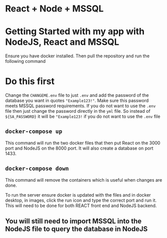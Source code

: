 # React + Node + MSSQL

# Getting Started with my app with NodeJS, React and MSSQL

Ensure you have docker installed. Then pull the repository and run the following command

# Do this first
Change the `CHANGEME.env` file to just `.env` and add the password of the database you want in quotes `"Example123!"`. Make sure this password meets MSSQL password requirements.
If you do not want to use the `.env` file then just change the password directly in the `yml` file. So instead of `${SA_PASSWORD}` it will be `"Example123!` if you do not want to use the `.env` file

## `docker-compose up`

This command will run the two docker files that then put React on the 3000 port and NodeJS on the 8000 port. It will also create a database on port 1433.

## `docker-compose down`

This command will remove the containers which is useful when changes are done.

To run the server ensure docker is updated with the files and in docker desktop, in images, click the run icon and type the correct port and run it. This will need to be done for both REACT front end and NodeJS backend.

## **You will still need to import MSSQL into the NodeJS file to query the database in NodeJS**
